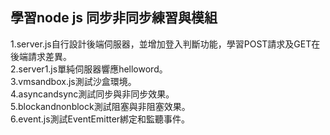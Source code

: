 ## 學習node js 同步非同步練習與模組

1.server.js自行設計後端伺服器，並增加登入判斷功能，學習POST請求及GET在後端請求差異。  
2.server1.js單純伺服器響應helloword。  
3.vmsandbox.js測試沙盒環境。  
4.asyncandsync測試同步與非同步效果。  
5.blockandnonblock測試阻塞與非阻塞效果。  
6.event.js測試EventEmitter綁定和監聽事件。  

